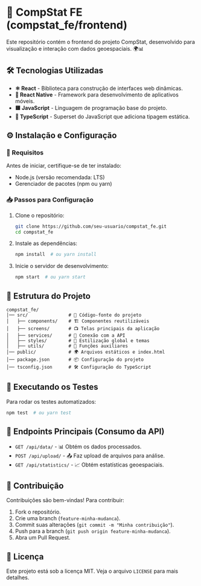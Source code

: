 # 🚀 CompStat FE (compstat_fe/frontend)

Este repositório contém o frontend do projeto CompStat, desenvolvido para visualização e interação com dados geoespaciais. 🌍📊

## 🛠️ Tecnologias Utilizadas

- **⚛️ React** - Biblioteca para construção de interfaces web dinâmicas.
- **📱 React Native** - Framework para desenvolvimento de aplicativos móveis.
- **🟨 JavaScript** - Linguagem de programação base do projeto.
- **🔵 TypeScript** - Superset do JavaScript que adiciona tipagem estática.

## ⚙️ Instalação e Configuração

### 📌 Requisitos
Antes de iniciar, certifique-se de ter instalado:
- Node.js (versão recomendada: LTS)
- Gerenciador de pacotes (npm ou yarn)

### 📥 Passos para Configuração
1. Clone o repositório:
   ```sh
   git clone https://github.com/seu-usuario/compstat_fe.git
   cd compstat_fe
   ```

2. Instale as dependências:
   ```sh
   npm install  # ou yarn install
   ```

3. Inicie o servidor de desenvolvimento:
   ```sh
   npm start  # ou yarn start
   ```

## 📂 Estrutura do Projeto
```
compstat_fe/
│── src/               # 📂 Código-fonte do projeto
│   ├── components/    # 🏗️ Componentes reutilizáveis
│   ├── screens/       # 📺 Telas principais da aplicação
│   ├── services/      # 🔌 Conexão com a API
│   ├── styles/        # 🎨 Estilização global e temas
│   ├── utils/         # 🔧 Funções auxiliares
│── public/            # 🌍 Arquivos estáticos e index.html
│── package.json       # 📦 Configuração do projeto
│── tsconfig.json      # 🛠️ Configuração do TypeScript
```

## 🧪 Executando os Testes
Para rodar os testes automatizados:
```sh
npm test  # ou yarn test
```

## 🔗 Endpoints Principais (Consumo da API)
- `GET /api/data/` - 📊 Obtém os dados processados.
- `POST /api/upload/` - 📤 Faz upload de arquivos para análise.
- `GET /api/statistics/` - 📈 Obtém estatísticas geoespaciais.

## 🤝 Contribuição
Contribuições são bem-vindas! Para contribuir:
1. Fork o repositório.
2. Crie uma branch (`feature-minha-mudanca`).
3. Commit suas alterações (`git commit -m "Minha contribuição"`).
4. Push para a branch (`git push origin feature-minha-mudanca`).
5. Abra um Pull Request.

## 📜 Licença
Este projeto está sob a licença MIT. Veja o arquivo `LICENSE` para mais detalhes.

